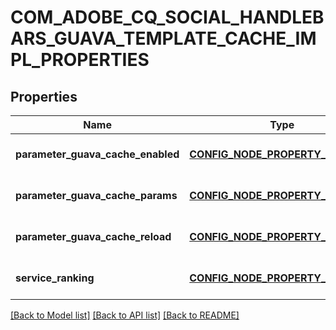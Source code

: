 # COM_ADOBE_CQ_SOCIAL_HANDLEBARS_GUAVA_TEMPLATE_CACHE_IMPL_PROPERTIES

## Properties
Name | Type | Description | Notes
------------ | ------------- | ------------- | -------------
**parameter_guava_cache_enabled** | [**CONFIG_NODE_PROPERTY_BOOLEAN**](configNodePropertyBoolean.md) |  | [optional] [default to null]
**parameter_guava_cache_params** | [**CONFIG_NODE_PROPERTY_STRING**](configNodePropertyString.md) |  | [optional] [default to null]
**parameter_guava_cache_reload** | [**CONFIG_NODE_PROPERTY_BOOLEAN**](configNodePropertyBoolean.md) |  | [optional] [default to null]
**service_ranking** | [**CONFIG_NODE_PROPERTY_INTEGER**](configNodePropertyInteger.md) |  | [optional] [default to null]

[[Back to Model list]](../README.md#documentation-for-models) [[Back to API list]](../README.md#documentation-for-api-endpoints) [[Back to README]](../README.md)


